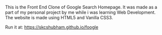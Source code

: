 This is the Front End Clone of Google Search Homepage.
It was made as a part of my personal project by me while i was learning Web Development.
The website is made using HTML5 and Vanilla CSS3.

Run it at: https://skcshubham.github.io/foogle
